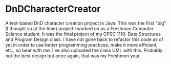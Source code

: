 # DnDCharacterCreator
A text-based DnD character creation project in Java. 
This was the first "big" (I thought so at the time) project I worked on as a Freshman Computer Science student. It was the final project of my
CPSC 1110: Data Structures and Program Design class. I have not gone back to refactor this code as of yet in order to use better programming practices, make it more efficient, etc., so bear with me. I've also uploaded the class UML with this. Probably not the best design but once again, that was my Freshmen year. 
